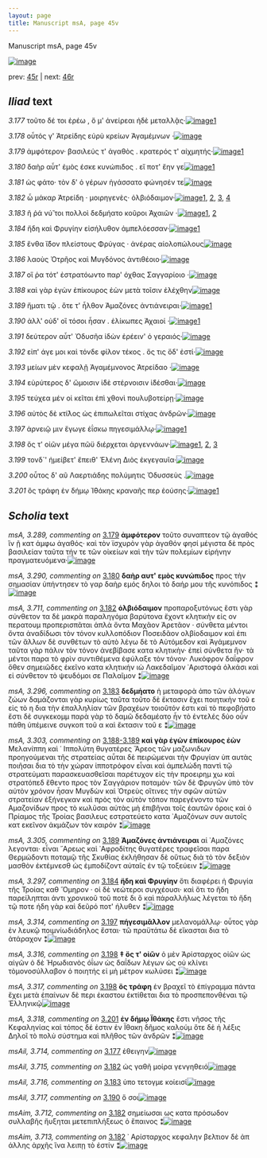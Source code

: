 ```yaml
---
layout: page
title: Manuscript msA, page 45v
---
```


Manuscript msA, page 45v

[![image](http://www.homermultitext.org/iipsrv?OBJ=IIP,1.0&FIF=/project/homer/pyramidal/deepzoom/hmt/vaimg/2017a/VA045VN_0547.tif&WID=100&CVT=JPEG)](http://www.homermultitext.org/ict2/?urn=urn:cite2:hmt:vaimg.2017a:VA045VN_0547)

prev:  [45r](../45r) | next:  [46r](../46r)

## *Iliad* text

*3.177* <a id="3.177"/> τοῦτο δέ τοι ἐρέω , ὅ μ' ἀνείρεαι ἠδὲ μεταλλᾷς·[![image](http://www.homermultitext.org/iipsrv?OBJ=IIP,1.0&FIF=/project/homer/pyramidal/deepzoom/hmt/vaimg/2017a/VA045VN_0547.tif&RGN=0.488,0.2292,0.358,0.0285&WID=1000&CVT=JPEG)](http://www.homermultitext.org/ict2/?urn=urn:cite2:hmt:vaimg.2017a:VA045VN_0547@0.488,0.2292,0.358,0.0285)[1](#msAil_3.714)

*3.178* <a id="3.178"/> οὗτός γ' Ἀτρείδης εὐρὺ κρείων Ἀγαμέμνων ·[![image](http://www.homermultitext.org/iipsrv?OBJ=IIP,1.0&FIF=/project/homer/pyramidal/deepzoom/hmt/vaimg/2017a/VA045VN_0547.tif&RGN=0.49,0.2509,0.358,0.0285&WID=1000&CVT=JPEG)](http://www.homermultitext.org/ict2/?urn=urn:cite2:hmt:vaimg.2017a:VA045VN_0547@0.49,0.2509,0.358,0.0285)

*3.179* <a id="3.179"/> ἀμφότερον· βασιλεύς τ' ἀγαθὸς . κρατερός τ' αἰχμητής·[![image](http://www.homermultitext.org/iipsrv?OBJ=IIP,1.0&FIF=/project/homer/pyramidal/deepzoom/hmt/vaimg/2017a/VA045VN_0547.tif&RGN=0.492,0.2675,0.38,0.0323&WID=1000&CVT=JPEG)](http://www.homermultitext.org/ict2/?urn=urn:cite2:hmt:vaimg.2017a:VA045VN_0547@0.492,0.2675,0.38,0.0323)[1](#msA_3.289)

*3.180* <a id="3.180"/> δαὴρ αὖτ' ἐμὸς έσκε κυνώπιδος . εἴ ποτ' ἔην γε[![image](http://www.homermultitext.org/iipsrv?OBJ=IIP,1.0&FIF=/project/homer/pyramidal/deepzoom/hmt/vaimg/2017a/VA045VN_0547.tif&RGN=0.489,0.2863,0.38,0.0323&WID=1000&CVT=JPEG)](http://www.homermultitext.org/ict2/?urn=urn:cite2:hmt:vaimg.2017a:VA045VN_0547@0.489,0.2863,0.38,0.0323)[1](#msA_3.290)

*3.181* <a id="3.181"/> ὡς φάτο· τὸν δ' ὁ γέρων ἠγάσσατο φώνησέν τε[![image](http://www.homermultitext.org/iipsrv?OBJ=IIP,1.0&FIF=/project/homer/pyramidal/deepzoom/hmt/vaimg/2017a/VA045VN_0547.tif&RGN=0.488,0.3043,0.38,0.0263&WID=1000&CVT=JPEG)](http://www.homermultitext.org/ict2/?urn=urn:cite2:hmt:vaimg.2017a:VA045VN_0547@0.488,0.3043,0.38,0.0263)

*3.182* <a id="3.182"/> ὦ μάκαρ Ἀτρείδη · μοιρηγενὲς· ὀλβιόδαιμον·[![image](http://www.homermultitext.org/iipsrv?OBJ=IIP,1.0&FIF=/project/homer/pyramidal/deepzoom/hmt/vaimg/2017a/VA045VN_0547.tif&RGN=0.487,0.3238,0.38,0.027&WID=1000&CVT=JPEG)](http://www.homermultitext.org/ict2/?urn=urn:cite2:hmt:vaimg.2017a:VA045VN_0547@0.487,0.3238,0.38,0.027)[1](#msA_3.711), [2](#msAim_3.713), [3](#msAil_3.715), [4](#msAim_3.712)

*3.183* <a id="3.183"/> ῆ ῥά νύ̆ τοι πολλοὶ δεδμήατο κοῦροι Ἀχαιῶν ·[![image](http://www.homermultitext.org/iipsrv?OBJ=IIP,1.0&FIF=/project/homer/pyramidal/deepzoom/hmt/vaimg/2017a/VA045VN_0547.tif&RGN=0.489,0.3434,0.348,0.027&WID=1000&CVT=JPEG)](http://www.homermultitext.org/ict2/?urn=urn:cite2:hmt:vaimg.2017a:VA045VN_0547@0.489,0.3434,0.348,0.027)[1](#msA_3.296), [2](#msAil_3.716)

*3.184* <a id="3.184"/> ἤδη καὶ Φρυγίην εἰσήλυθον ἀμπελόεσσαν·[![image](http://www.homermultitext.org/iipsrv?OBJ=IIP,1.0&FIF=/project/homer/pyramidal/deepzoom/hmt/vaimg/2017a/VA045VN_0547.tif&RGN=0.487,0.3629,0.348,0.027&WID=1000&CVT=JPEG)](http://www.homermultitext.org/ict2/?urn=urn:cite2:hmt:vaimg.2017a:VA045VN_0547@0.487,0.3629,0.348,0.027)[1](#msA_3.297)

*3.185* <a id="3.185"/> ἔνθα ἴ̈δον πλείστους Φρύγας · ἀνέρας αἰολοπώλους[![image](http://www.homermultitext.org/iipsrv?OBJ=IIP,1.0&FIF=/project/homer/pyramidal/deepzoom/hmt/vaimg/2017a/VA045VN_0547.tif&RGN=0.488,0.3824,0.385,0.027&WID=1000&CVT=JPEG)](http://www.homermultitext.org/ict2/?urn=urn:cite2:hmt:vaimg.2017a:VA045VN_0547@0.488,0.3824,0.385,0.027)

*3.186* <a id="3.186"/> λαοὺς Ὀτρῆος καὶ Μυγδόνος ἀντιθέοιο·[![image](http://www.homermultitext.org/iipsrv?OBJ=IIP,1.0&FIF=/project/homer/pyramidal/deepzoom/hmt/vaimg/2017a/VA045VN_0547.tif&RGN=0.487,0.402,0.338,0.0285&WID=1000&CVT=JPEG)](http://www.homermultitext.org/ict2/?urn=urn:cite2:hmt:vaimg.2017a:VA045VN_0547@0.487,0.402,0.338,0.0285)

*3.187* <a id="3.187"/> οἵ ῥα τότ' ἐστρατόωντο παρ' όχθας Σαγγαρίοιο ·[![image](http://www.homermultitext.org/iipsrv?OBJ=IIP,1.0&FIF=/project/homer/pyramidal/deepzoom/hmt/vaimg/2017a/VA045VN_0547.tif&RGN=0.49,0.42,0.374,0.027&WID=1000&CVT=JPEG)](http://www.homermultitext.org/ict2/?urn=urn:cite2:hmt:vaimg.2017a:VA045VN_0547@0.49,0.42,0.374,0.027)

*3.188* <a id="3.188"/> καὶ γὰρ ἐγὼν ἐπίκουρος ἐὼν μετὰ τοῖσιν ἐλέχθην[![image](http://www.homermultitext.org/iipsrv?OBJ=IIP,1.0&FIF=/project/homer/pyramidal/deepzoom/hmt/vaimg/2017a/VA045VN_0547.tif&RGN=0.49,0.4358,0.374,0.0316&WID=1000&CVT=JPEG)](http://www.homermultitext.org/ict2/?urn=urn:cite2:hmt:vaimg.2017a:VA045VN_0547@0.49,0.4358,0.374,0.0316)

*3.189* <a id="3.189"/> ἤματι τῷ . ὅτε τ' ἦλθον Ἀμαζόνες ἀντιάνειραι·[![image](http://www.homermultitext.org/iipsrv?OBJ=IIP,1.0&FIF=/project/homer/pyramidal/deepzoom/hmt/vaimg/2017a/VA045VN_0547.tif&RGN=0.49,0.4538,0.374,0.0323&WID=1000&CVT=JPEG)](http://www.homermultitext.org/ict2/?urn=urn:cite2:hmt:vaimg.2017a:VA045VN_0547@0.49,0.4538,0.374,0.0323)[1](#msA_3.305)

*3.190* <a id="3.190"/> ἀλλ' οὐδ' οἳ τόσοι ἦσαν . ἑλίκωπες Ἀχαιοί ·[![image](http://www.homermultitext.org/iipsrv?OBJ=IIP,1.0&FIF=/project/homer/pyramidal/deepzoom/hmt/vaimg/2017a/VA045VN_0547.tif&RGN=0.49,0.4703,0.374,0.0323&WID=1000&CVT=JPEG)](http://www.homermultitext.org/ict2/?urn=urn:cite2:hmt:vaimg.2017a:VA045VN_0547@0.49,0.4703,0.374,0.0323)[1](#msAil_3.717)

*3.191* <a id="3.191"/> δεύτερον αὖτ' Ὀδυσῆα ἰδὼν ἐρέειν' ὁ γεραιός·[![image](http://www.homermultitext.org/iipsrv?OBJ=IIP,1.0&FIF=/project/homer/pyramidal/deepzoom/hmt/vaimg/2017a/VA045VN_0547.tif&RGN=0.488,0.4899,0.374,0.0323&WID=1000&CVT=JPEG)](http://www.homermultitext.org/ict2/?urn=urn:cite2:hmt:vaimg.2017a:VA045VN_0547@0.488,0.4899,0.374,0.0323)

*3.192* <a id="3.192"/> εἰπ' άγε μοι καὶ τόνδε φίλον τέκος . ὅς τις ὅδ' ἐστί·[![image](http://www.homermultitext.org/iipsrv?OBJ=IIP,1.0&FIF=/project/homer/pyramidal/deepzoom/hmt/vaimg/2017a/VA045VN_0547.tif&RGN=0.492,0.5101,0.374,0.0293&WID=1000&CVT=JPEG)](http://www.homermultitext.org/ict2/?urn=urn:cite2:hmt:vaimg.2017a:VA045VN_0547@0.492,0.5101,0.374,0.0293)

*3.193* <a id="3.193"/> μείων μὲν κεφαλῇ Ἀγαμέμνονος Ἀτρείδαο ·[![image](http://www.homermultitext.org/iipsrv?OBJ=IIP,1.0&FIF=/project/homer/pyramidal/deepzoom/hmt/vaimg/2017a/VA045VN_0547.tif&RGN=0.492,0.5259,0.374,0.0323&WID=1000&CVT=JPEG)](http://www.homermultitext.org/ict2/?urn=urn:cite2:hmt:vaimg.2017a:VA045VN_0547@0.492,0.5259,0.374,0.0323)

*3.194* <a id="3.194"/> εὐρύτερος δ' ὤμοισιν ἰ̈δὲ στέρνοισιν ἰ̈δέσθαι·[![image](http://www.homermultitext.org/iipsrv?OBJ=IIP,1.0&FIF=/project/homer/pyramidal/deepzoom/hmt/vaimg/2017a/VA045VN_0547.tif&RGN=0.494,0.5455,0.374,0.0293&WID=1000&CVT=JPEG)](http://www.homermultitext.org/ict2/?urn=urn:cite2:hmt:vaimg.2017a:VA045VN_0547@0.494,0.5455,0.374,0.0293)

*3.195* <a id="3.195"/> τεύχεα μέν οἱ κεῖται ἐπὶ χθονὶ πουλυβοτείρῃ·[![image](http://www.homermultitext.org/iipsrv?OBJ=IIP,1.0&FIF=/project/homer/pyramidal/deepzoom/hmt/vaimg/2017a/VA045VN_0547.tif&RGN=0.49,0.5642,0.374,0.0323&WID=1000&CVT=JPEG)](http://www.homermultitext.org/ict2/?urn=urn:cite2:hmt:vaimg.2017a:VA045VN_0547@0.49,0.5642,0.374,0.0323)

*3.196* <a id="3.196"/> αὐτὸς δὲ κτί̆λος ὡς ἐπιπωλεῖται στίχας ἀνδρῶν·[![image](http://www.homermultitext.org/iipsrv?OBJ=IIP,1.0&FIF=/project/homer/pyramidal/deepzoom/hmt/vaimg/2017a/VA045VN_0547.tif&RGN=0.494,0.5823,0.374,0.0316&WID=1000&CVT=JPEG)](http://www.homermultitext.org/ict2/?urn=urn:cite2:hmt:vaimg.2017a:VA045VN_0547@0.494,0.5823,0.374,0.0316)

*3.197* <a id="3.197"/> ἀρνειῷ μιν ἔγωγε ἐΐσκω πηγεσιμάλλῳ·[![image](http://www.homermultitext.org/iipsrv?OBJ=IIP,1.0&FIF=/project/homer/pyramidal/deepzoom/hmt/vaimg/2017a/VA045VN_0547.tif&RGN=0.485,0.6018,0.374,0.0301&WID=1000&CVT=JPEG)](http://www.homermultitext.org/ict2/?urn=urn:cite2:hmt:vaimg.2017a:VA045VN_0547@0.485,0.6018,0.374,0.0301)[1](#msA_3.314)

*3.198* <a id="3.198"/> ὅς τ' οἰῶν μέγα πῶϋ διέρχεται ἀργεννάων·[![image](http://www.homermultitext.org/iipsrv?OBJ=IIP,1.0&FIF=/project/homer/pyramidal/deepzoom/hmt/vaimg/2017a/VA045VN_0547.tif&RGN=0.486,0.6213,0.374,0.0301&WID=1000&CVT=JPEG)](http://www.homermultitext.org/ict2/?urn=urn:cite2:hmt:vaimg.2017a:VA045VN_0547@0.486,0.6213,0.374,0.0301)[1](#msA_3.316), [2](#msA_3.317), [3](#msA_3.315)

*3.199* <a id="3.199"/> τονδ`' ἠμείβετ' ἔπειθ' Ἑλένη Διὸς ἐκγεγαυῖα·[![image](http://www.homermultitext.org/iipsrv?OBJ=IIP,1.0&FIF=/project/homer/pyramidal/deepzoom/hmt/vaimg/2017a/VA045VN_0547.tif&RGN=0.492,0.6349,0.379,0.0383&WID=1000&CVT=JPEG)](http://www.homermultitext.org/ict2/?urn=urn:cite2:hmt:vaimg.2017a:VA045VN_0547@0.492,0.6349,0.379,0.0383)

*3.200* <a id="3.200"/> οὗτος δ' αῦ Λαερτιάδης πολύμητις Ὀδυσσεὺς .[![image](http://www.homermultitext.org/iipsrv?OBJ=IIP,1.0&FIF=/project/homer/pyramidal/deepzoom/hmt/vaimg/2017a/VA045VN_0547.tif&RGN=0.501,0.6551,0.379,0.0301&WID=1000&CVT=JPEG)](http://www.homermultitext.org/ict2/?urn=urn:cite2:hmt:vaimg.2017a:VA045VN_0547@0.501,0.6551,0.379,0.0301)

*3.201* <a id="3.201"/> ὃς τράφη ἐν δήμῳ Ἰ̈θάκης κραναῆς περ ἐούσης·[![image](http://www.homermultitext.org/iipsrv?OBJ=IIP,1.0&FIF=/project/homer/pyramidal/deepzoom/hmt/vaimg/2017a/VA045VN_0547.tif&RGN=0.505,0.6717,0.386,0.0398&WID=1000&CVT=JPEG)](http://www.homermultitext.org/ict2/?urn=urn:cite2:hmt:vaimg.2017a:VA045VN_0547@0.505,0.6717,0.386,0.0398)[1](#msA_3.318)

## *Scholia* text

*msA, 3.289, commenting on* [3.179](#3.179)  <a id="msA_3.289"/> **ἀμφότερον** τοῦτο συναπτεον τῷ ἀγαθός ἵν ῇ κατ άμφω ἀγαθός· καὶ τὸν ϊσχυρὸν γὰρ ἀγαθόν φησί μέγιστα δὲ πρὸς βασιλείαν ταῦτα τήν τε τῶν οἰκείων καὶ τὴν τῶν πολεμίων εἰρήνην πραγματευόμενα·[![image](http://www.homermultitext.org/iipsrv?OBJ=IIP,1.0&FIF=/project/homer/pyramidal/deepzoom/hmt/vaimg/2017a/VA045VN_0547.tif&RGN=0.22015475,0.11784232,0.64554164,0.03485477&WID=1000&CVT=JPEG)](http://www.homermultitext.org/ict2/?urn=urn:cite2:hmt:vaimg.2017a:VA045VN_0547@0.22015475,0.11784232,0.64554164,0.03485477)

*msA, 3.290, commenting on* [3.180](#3.180)  <a id="msA_3.290"/> **δαὴρ αυτ' εμὸς κυνώπιδος** προς τὴν σημασίαν ὑπήντησεν τὸ γαρ δαὴρ εμός δηλοι τὸ δαήρ μου τῆς κυνόπιδος ⁑[![image](http://www.homermultitext.org/iipsrv?OBJ=IIP,1.0&FIF=/project/homer/pyramidal/deepzoom/hmt/vaimg/2017a/VA045VN_0547.tif&RGN=0.21462786,0.14190871,0.48139278,0.02116183&WID=1000&CVT=JPEG)](http://www.homermultitext.org/ict2/?urn=urn:cite2:hmt:vaimg.2017a:VA045VN_0547@0.21462786,0.14190871,0.48139278,0.02116183)

*msA, 3.711, commenting on* [3.182](#3.182)  <a id="msA_3.711"/> **ὀλβιόδαιμον** προπαροξυτόνως ἕστι γὰρ σύνθετον τα δὲ μακρὰ παραληγόμα βαρύτονα ἔχοντ κλητικὴν εἰς ον περατουμ προπερισπᾶται ἁπλὰ ὄντα Μαχᾶον Ἀρετᾶον · σύνθετα μέντοι ὄντα ἀναδίδωσι τὸν τόνον κυλλοπόδιον Ποσειδᾶον ολβίοδαιμον καὶ ἐπι τῶν ἄλλων δὲ συνθέτων τὸ αὐτὸ λέγω δὲ τὸ Αὐτόμεδον καὶ Ἀγάμεμνον ταῦτα γὰρ πάλιν τὸν τόνον ἀνεβίβασε κατα κλητικὴν· ἐπεὶ σύνθετα ἢν· τὰ μέντοι παρα τὸ φρὶν συντιθέμενα ἐφύλαξε τὸν τόνον· Λυκόφρον δαΐφρον ὅθεν σημειῶδες ἐκεῖνο κατα κλητικήν ιὼ Λακεδαῖμον ᾿Αριστοφά ὀλκάσι καὶ εἰ σύνθετον τὸ ψευδόμοι σε Παλαῖμον ⁑[![image](http://www.homermultitext.org/iipsrv?OBJ=IIP,1.0&FIF=/project/homer/pyramidal/deepzoom/hmt/vaimg/2017a/VA045VN_0547.tif&RGN=0.21683861,0.15228216,0.65327929,0.05726141&WID=1000&CVT=JPEG)](http://www.homermultitext.org/ict2/?urn=urn:cite2:hmt:vaimg.2017a:VA045VN_0547@0.21683861,0.15228216,0.65327929,0.05726141)

*msA, 3.296, commenting on* [3.183](#3.183)  <a id="msA_3.296"/> **δεδμήατο** ἡ μεταφορὰ ἀπο τῶν ἀλόγων ζώων δαμάζονται γὰρ κυρίως ταῦτα τοῦτο δὲ ἔκτασιν ἔχει ποιητικὴν τοῦ ε εἰς τὸ η δια τὴν ἐπαλληλίαν τῶν βραχέων τοιοῦτόν ἐστι καὶ τὸ πεφοβήατο ἔστι δὲ συγκεκομμ παρὰ γὰρ τὸ δαμῶ δεδαμέατο ἦν τὸ ἐντελές δύο οὖν πάθη ὑπέμεινε συγκοπ τοῦ α καὶ ἔκτασιν τοῦ ε ⁑[![image](http://www.homermultitext.org/iipsrv?OBJ=IIP,1.0&FIF=/project/homer/pyramidal/deepzoom/hmt/vaimg/2017a/VA045VN_0547.tif&RGN=0.21131172,0.20000000,0.64664702,0.06721992&WID=1000&CVT=JPEG)](http://www.homermultitext.org/ict2/?urn=urn:cite2:hmt:vaimg.2017a:VA045VN_0547@0.21131172,0.20000000,0.64664702,0.06721992)

*msA, 3.303, commenting on* [3.188-3.189](#3.188-3.189)  <a id="msA_3.303"/> **καὶ γὰρ ἐγὼν ἐπίκουρος ἐὼν** Μελανίππη καὶ ῾ Ιππολύτη θυγατέρες Ἄρεος τῶν μαζωνιδων προηγούμεναι τῆς στρατείας αὗται δὲ πειρώμεναι τὴν Φρυγίαν ὑπ αυτὰς ποιῆσαι δια τὸ τὴν χώραν ἱπποτρόφον εἶναι καὶ ἀμπελώδη παντὶ τῷ στρατεύματι παρασκευασθεῖσαι παρέτυχον εἰς τὴν προειρημ χω καὶ στρατόπεδ ἔθεντο προς τὸν Σαγγάριον ποταμὸν· τῶν δὲ Φρυγῶν ὑπὸ τὸν αὐτὸν χρόνον ἦσαν Μυγδὼν καὶ Ὀτρεὺς οἵτινες τὴν σφῶν αὐτῶν στρατείαν ἐξήνεγκαν καὶ πρὸς τὸν αὐτὸν τόπον παρεγένοντο τῶν Αμαζονίδων προς τὸ κωλῦσαι αὐτὰς μὴ ἐπιβῆναι τοῖς ἑαυτῶν όροις καὶ ὁ Πρίαμος τῆς Τροίας βασιλευς εστρατεύετο κατα ᾿Αμαζόνων συν αυτοῖς κατ εκεῖνον ἀκμάζων τὸν καιρόν ⁑[![image](http://www.homermultitext.org/iipsrv?OBJ=IIP,1.0&FIF=/project/homer/pyramidal/deepzoom/hmt/vaimg/2017a/VA045VN_0547.tif&RGN=0.20578482,0.25726141,0.23489315,0.17966805&WID=1000&CVT=JPEG)](http://www.homermultitext.org/ict2/?urn=urn:cite2:hmt:vaimg.2017a:VA045VN_0547@0.20578482,0.25726141,0.23489315,0.17966805)

*msA, 3.305, commenting on* [3.189](#3.189)  <a id="msA_3.305"/> **Ἀμαζόνες ἀντιάνειραι** αἱ ᾿Αμαζόνες λεγονται· εἶναι ῎Αρεως καὶ ᾿Αφροδίτης θυγατέρες τραφεῖσαι παρα Θερμώδοντι ποταμῷ τῆς Σκυθίας ἐκλήθησαν δὲ οὕτως διὰ τὸ τὸν δεξιὸν μασθὸν ἐκτέμνεσθ ὡς ἐμποδίζοντ αὐταῖς ἐν τῷ τοξεύειν ⁑[![image](http://www.homermultitext.org/iipsrv?OBJ=IIP,1.0&FIF=/project/homer/pyramidal/deepzoom/hmt/vaimg/2017a/VA045VN_0547.tif&RGN=0.20965365,0.43278008,0.22715549,0.07219917&WID=1000&CVT=JPEG)](http://www.homermultitext.org/ict2/?urn=urn:cite2:hmt:vaimg.2017a:VA045VN_0547@0.20965365,0.43278008,0.22715549,0.07219917)

*msA, 3.297, commenting on* [3.184](#3.184)  <a id="msA_3.297"/> **ἤδη καὶ Φρυγίην** ὅτι διαφέρει ἡ Φρυγία τῆς Τροίας καθ Ὅμηρον · οἱ δὲ νεώτεροι συγχέουσι· καὶ ὅτι το ἤδη παρείληπται ἀντι χρονικοῦ τοῦ ποτὲ δι ὃ καὶ πάραλλήλως λέγεται τὸ ἤδη τῷ ποτε ήδη γὰρ καὶ δεῦρό ποτ' ήλυθεν ⁑[![image](http://www.homermultitext.org/iipsrv?OBJ=IIP,1.0&FIF=/project/homer/pyramidal/deepzoom/hmt/vaimg/2017a/VA045VN_0547.tif&RGN=0.21739130,0.49917012,0.21886514,0.06224066&WID=1000&CVT=JPEG)](http://www.homermultitext.org/ict2/?urn=urn:cite2:hmt:vaimg.2017a:VA045VN_0547@0.21739130,0.49917012,0.21886514,0.06224066)

*msA, 3.314, commenting on* [3.197](#3.197)  <a id="msA_3.314"/> **πήγεσιμᾶλλον** μελανομάλλῳ· οὗτος γὰρ ἐν λευκῷ ποιμνίωδιάδηλος ἔσται· τῶ πραϋτάτω δὲ εἴκασται δια τὸ ἀτάραχον ⁑[![image](http://www.homermultitext.org/iipsrv?OBJ=IIP,1.0&FIF=/project/homer/pyramidal/deepzoom/hmt/vaimg/2017a/VA045VN_0547.tif&RGN=0.21407517,0.56348548,0.21997052,0.04398340&WID=1000&CVT=JPEG)](http://www.homermultitext.org/ict2/?urn=urn:cite2:hmt:vaimg.2017a:VA045VN_0547@0.21407517,0.56348548,0.21997052,0.04398340)

*msA, 3.316, commenting on* [3.198](#3.198)  <a id="msA_3.316"/> **‡ ὅς τ' οἰῶν** ὁ μὲν Ἀρίσταρχος οἰῶν ὡς αἰγῶν ὁ δὲ Ἡρωδιανὸς ὀΐων ὡς δαΐδων λέγων ὡς οὐ κλίνει τὸμονοσύλλαβον ὁ ποιητής εἰ μὴ μέτρον κωλύσει ⁑[![image](http://www.homermultitext.org/iipsrv?OBJ=IIP,1.0&FIF=/project/homer/pyramidal/deepzoom/hmt/vaimg/2017a/VA045VN_0547.tif&RGN=0.22402358,0.66929461,0.21554901,0.05560166&WID=1000&CVT=JPEG)](http://www.homermultitext.org/ict2/?urn=urn:cite2:hmt:vaimg.2017a:VA045VN_0547@0.22402358,0.66929461,0.21554901,0.05560166)

*msA, 3.317, commenting on* [3.198](#3.198)  <a id="msA_3.317"/> **ὃς τράφη** ἐν βραχεῖ τὸ ἐπίγραμμα πάντα ἔχει μετὰ ἐπαίνων δὲ περι ἑκαστου ἐκτίθεται δια τὸ προσπεπονθέναι τῷ Ἑλληνικῷ[![image](http://www.homermultitext.org/iipsrv?OBJ=IIP,1.0&FIF=/project/homer/pyramidal/deepzoom/hmt/vaimg/2017a/VA045VN_0547.tif&RGN=0.22623434,0.70788382,0.61845984,0.03941909&WID=1000&CVT=JPEG)](http://www.homermultitext.org/ict2/?urn=urn:cite2:hmt:vaimg.2017a:VA045VN_0547@0.22623434,0.70788382,0.61845984,0.03941909)

*msA, 3.318, commenting on* [3.201](#3.201)  <a id="msA_3.318"/> **ἐν δήμῳ Ϊθάκης** ἔστι νῆσος τῆς Κεφαληνίας καὶ τόπος δέ ἐστιν ἐν Ϊθακη δῆμος καλούμ ὅτε δὲ ἡ λέξις Δηλοῖ τὸ πολὺ σύστημα καὶ πλῆθος τῶν ἀνδρῶν ⁑[![image](http://www.homermultitext.org/iipsrv?OBJ=IIP,1.0&FIF=/project/homer/pyramidal/deepzoom/hmt/vaimg/2017a/VA045VN_0547.tif&RGN=0.23452469,0.71950207,0.62564480,0.03734440&WID=1000&CVT=JPEG)](http://www.homermultitext.org/ict2/?urn=urn:cite2:hmt:vaimg.2017a:VA045VN_0547@0.23452469,0.71950207,0.62564480,0.03734440)

*msAil, 3.714, commenting on* [3.177](#3.177)  <a id="msAil_3.714"/> ἐθειγην[![image](http://www.homermultitext.org/iipsrv?OBJ=IIP,1.0&FIF=/project/homer/pyramidal/deepzoom/hmt/vaimg/2017a/VA045VN_0547.tif&RGN=0.76252763,0.22558783,0.07958732,0.02683264&WID=1000&CVT=JPEG)](http://www.homermultitext.org/ict2/?urn=urn:cite2:hmt:vaimg.2017a:VA045VN_0547@0.76252763,0.22558783,0.07958732,0.02683264)

*msAil, 3.715, commenting on* [3.182](#3.182)  <a id="msAil_3.715"/> ὠς γαθῆ μοίρα γενγηθειό[![image](http://www.homermultitext.org/iipsrv?OBJ=IIP,1.0&FIF=/project/homer/pyramidal/deepzoom/hmt/vaimg/2017a/VA045VN_0547.tif&RGN=0.65899042,0.32005533,0.09801032,0.02378976&WID=1000&CVT=JPEG)](http://www.homermultitext.org/ict2/?urn=urn:cite2:hmt:vaimg.2017a:VA045VN_0547@0.65899042,0.32005533,0.09801032,0.02378976)

*msAil, 3.716, commenting on* [3.183](#3.183)  <a id="msAil_3.716"/> ὑπο τετογμε κοίεισί[![image](http://www.homermultitext.org/iipsrv?OBJ=IIP,1.0&FIF=/project/homer/pyramidal/deepzoom/hmt/vaimg/2017a/VA045VN_0547.tif&RGN=0.62914517,0.34052559,0.12896094,0.02434302&WID=1000&CVT=JPEG)](http://www.homermultitext.org/ict2/?urn=urn:cite2:hmt:vaimg.2017a:VA045VN_0547@0.62914517,0.34052559,0.12896094,0.02434302)

*msAil, 3.717, commenting on* [3.190](#3.190)  <a id="msAil_3.717"/> ὅ σοι[![image](http://www.homermultitext.org/iipsrv?OBJ=IIP,1.0&FIF=/project/homer/pyramidal/deepzoom/hmt/vaimg/2017a/VA045VN_0547.tif&RGN=0.62159175,0.47565698,0.08806190,0.02116183&WID=1000&CVT=JPEG)](http://www.homermultitext.org/ict2/?urn=urn:cite2:hmt:vaimg.2017a:VA045VN_0547@0.62159175,0.47565698,0.08806190,0.02116183)

*msAim, 3.712, commenting on* [3.182](#3.182)  <a id="msAim_3.712"/> σημείωσαι ως κατα πρόσωδον συλλαβῆς ἤυξηται μετεπιπλήξεως ὁ ἔπαινος ⁑[![image](http://www.homermultitext.org/iipsrv?OBJ=IIP,1.0&FIF=/project/homer/pyramidal/deepzoom/hmt/vaimg/2017a/VA045VN_0547.tif&RGN=0.44620486,0.32503458,0.04366249,0.06224066&WID=1000&CVT=JPEG)](http://www.homermultitext.org/ict2/?urn=urn:cite2:hmt:vaimg.2017a:VA045VN_0547@0.44620486,0.32503458,0.04366249,0.06224066)

*msAim, 3.713, commenting on* [3.182](#3.182)  <a id="msAim_3.713"/> ᾿ Αρίσταρχος κεφαλην βελτιον δὲ ἀπ άλλης ἀρχῆς ἵνα λειπῃ τὸ ἐστίν ⁑[![image](http://www.homermultitext.org/iipsrv?OBJ=IIP,1.0&FIF=/project/homer/pyramidal/deepzoom/hmt/vaimg/2017a/VA045VN_0547.tif&RGN=0.44988946,0.53112033,0.03260870,0.06887967&WID=1000&CVT=JPEG)](http://www.homermultitext.org/ict2/?urn=urn:cite2:hmt:vaimg.2017a:VA045VN_0547@0.44988946,0.53112033,0.03260870,0.06887967)